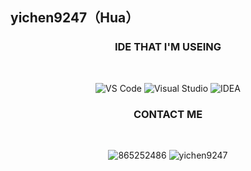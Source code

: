 ## yichen9247（Hua）

<h3 class="title" align="center">IDE THAT I'M USEING</h3>
<br/>
<p align="center">
  <img class="badge" src="https://img.shields.io/badge/Microsoft-VS Code-blue?style=for-the-badge&amp;logo=Microsoft" alt="VS Code" draggable="false">
  <img class="badge" src="https://img.shields.io/badge/Microsoft-Visual Studio-blue?style=for-the-badge&amp;logo=Microsoft" alt="Visual Studio" draggable="false">
  <img class="badge" src="https://img.shields.io/badge/IntelliJ-IDEA-blue?style=for-the-badge&amp;logo=IntelliJ" alt="IDEA" draggable="false">
</p>
<h3 class="title" align="center">CONTACT ME</h3>
<br/>
<p align="center">
  <img class="badge" src="https://img.shields.io/badge/QQ-865252486-blue?style=for-the-badge&amp;logo=QQ" alt="865252486" draggable="false">
  <img class="badge" src="https://img.shields.io/badge/WeChat-yichen9247-blue?style=for-the-badge&amp;logo=WeChat" alt="yichen9247" draggable="false">
</p>
